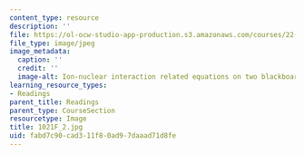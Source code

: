 ```yaml
---
content_type: resource
description: ''
file: https://ol-ocw-studio-app-production.s3.amazonaws.com/courses/22-01-introduction-to-nuclear-engineering-and-ionizing-radiation-fall-2016/fabd7c90cad311f80ad97daaad71d8fe_1021F_2.jpg
file_type: image/jpeg
image_metadata:
  caption: ''
  credit: ''
  image-alt: Ion-nuclear interaction related equations on two blackboards.
learning_resource_types:
- Readings
parent_title: Readings
parent_type: CourseSection
resourcetype: Image
title: 1021F_2.jpg
uid: fabd7c90-cad3-11f8-0ad9-7daaad71d8fe
---
```

